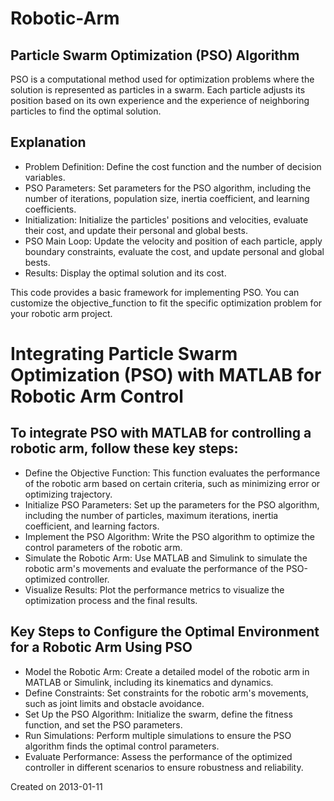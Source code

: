 # Robotic-Arm

## Particle Swarm Optimization (PSO) Algorithm
PSO is a computational method used for optimization problems where the solution is represented as particles in a swarm. Each particle adjusts its position based on its own experience and the experience of neighboring particles to find the optimal solution.

## Explanation
- Problem Definition: Define the cost function and the number of decision variables.
- PSO Parameters: Set parameters for the PSO algorithm, including the number of iterations, population size, inertia coefficient, and learning coefficients.
- Initialization: Initialize the particles' positions and velocities, evaluate their cost, and update their personal and global bests.
- PSO Main Loop: Update the velocity and position of each particle, apply boundary constraints, evaluate the cost, and update personal and global bests.
- Results: Display the optimal solution and its cost.

This code provides a basic framework for implementing PSO. You can customize the objective_function to fit the specific optimization problem for your robotic arm project.

# Integrating Particle Swarm Optimization (PSO) with MATLAB for Robotic Arm Control
## To integrate PSO with MATLAB for controlling a robotic arm, follow these key steps:
- Define the Objective Function: This function evaluates the performance of the robotic arm based on certain criteria, such as minimizing error or optimizing trajectory.
- Initialize PSO Parameters: Set up the parameters for the PSO algorithm, including the number of particles, maximum iterations, inertia coefficient, and learning factors.
- Implement the PSO Algorithm: Write the PSO algorithm to optimize the control parameters of the robotic arm.
- Simulate the Robotic Arm: Use MATLAB and Simulink to simulate the robotic arm's movements and evaluate the performance of the PSO-optimized controller.
- Visualize Results: Plot the performance metrics to visualize the optimization process and the final results.

## Key Steps to Configure the Optimal Environment for a Robotic Arm Using PSO
- Model the Robotic Arm: Create a detailed model of the robotic arm in MATLAB or Simulink, including its kinematics and dynamics.
- Define Constraints: Set constraints for the robotic arm's movements, such as joint limits and obstacle avoidance.
- Set Up the PSO Algorithm: Initialize the swarm, define the fitness function, and set the PSO parameters.
- Run Simulations: Perform multiple simulations to ensure the PSO algorithm finds the optimal control parameters.
- Evaluate Performance: Assess the performance of the optimized controller in different scenarios to ensure robustness and reliability.


Created on 2013-01-11
